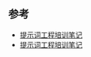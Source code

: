 ## 参考

- [提示词工程培训笔记](https://caixie.top/archives/ti-shi-ci-gong-cheng-pei-xun-bi-ji)
- [提示词工程培训笔记](https://islinxu.github.io/prompt-engineering-note/)